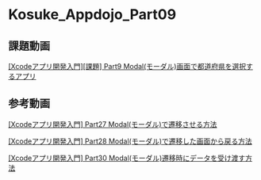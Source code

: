 # Kosuke_Appdojo_Part09

## 課題動画
[[Xcodeアプリ開発入門][課題] Part9 Modal(モーダル)画面で都道府県を選択するアプリ](https://www.youtube.com/watch?v=DH3Ygh6G9wo&list=PLQ5rERkGSxF9_soz3Ns-SpURWsy0WmbJQ&index=27)

## 参考動画
[[Xcodeアプリ開発入門] Part27 Modal(モーダル)で遷移させる方法](https://www.youtube.com/watch?v=DH3Ygh6G9wo&list=PLQ5rERkGSxF9_soz3Ns-SpURWsy0WmbJQ&index=27)

[[Xcodeアプリ開発入門] Part28 Modal(モーダル)で遷移した画面から戻る方法](https://www.youtube.com/watch?v=V3ippqWGH3o&list=PLQ5rERkGSxF9_soz3Ns-SpURWsy0WmbJQ&index=28)

[[Xcodeアプリ開発入門] Part30 Modal(モーダル)遷移時にデータを受け渡す方法](https://www.youtube.com/watch?v=ORYnaDI1md0&list=PLQ5rERkGSxF9_soz3Ns-SpURWsy0WmbJQ&index=30)
